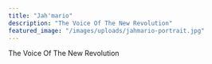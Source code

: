 ```yaml
---
title: "Jah'mario"
description: "The Voice Of The New Revolution"
featured_image: "/images/uploads/jahmario-portrait.jpg"
---
```


The Voice Of The New Revolution
